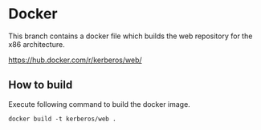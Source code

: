 # Docker

This branch contains a docker file which builds the web repository for the x86 architecture.

https://hub.docker.com/r/kerberos/web/

## How to build

Execute following command to build the docker image.

    docker build -t kerberos/web .
